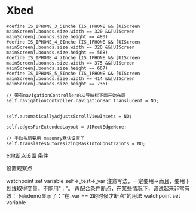 # Xbed

```objc
#define IS_IPHONE_3_5Inche (IS_IPHONE && [UIScreen mainScreen].bounds.size.width == 320 &&[UIScreen mainScreen].bounds.size.height == 480)
#define IS_IPHONE_4_0Inche (IS_IPHONE && [UIScreen mainScreen].bounds.size.width == 320 &&[UIScreen mainScreen].bounds.size.height == 568)
#define IS_IPHONE_4_7Inche (IS_IPHONE && [UIScreen mainScreen].bounds.size.width == 375 &&[UIScreen mainScreen].bounds.size.height == 667)
#define IS_IPHONE_5_5Inche (IS_IPHONE && [UIScreen mainScreen].bounds.size.width == 414 &&[UIScreen mainScreen].bounds.size.height == 736)
```
```objc
// 带有navigationController的从导航栏下面开始布局
self.navigationController.navigationBar.translucent = NO;


self.automaticallyAdjustsScrollViewInsets = NO;

self.edgesForExtendedLayout = UIRectEdgeNone;

// 手动布局要用 masonry默认设置了
self.translatesAutoresizingMaskIntoConstraints = NO;
```
edit断点设置 条件

设置观察点

watchpoint set variable self->_test->_var   注意写法，一定要用->而且，要用下划线取得变量。不能用" . "。
再配合条件断点，在某些情况下，调试起来非常有效：下面demo显示了：“在_var == 2的时候才断点”的用法
watchpoint set variable

```
